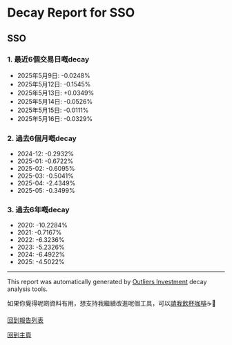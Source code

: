 # Decay Report for SSO

## SSO

### 1. 最近6個交易日嘅decay

- 2025年5月9日: -0.0248%
- 2025年5月12日: -0.1545%
- 2025年5月13日: +0.0349%
- 2025年5月14日: -0.0526%
- 2025年5月15日: -0.0111%
- 2025年5月16日: -0.0329%

### 2. 過去6個月嘅decay

- 2024-12: -0.2932%
- 2025-01: -0.6722%
- 2025-02: -0.6095%
- 2025-03: -0.5041%
- 2025-04: -2.4349%
- 2025-05: -0.3499%

### 3. 過去6年嘅decay

- 2020: -10.2284%
- 2021: -0.7167%
- 2022: -6.3236%
- 2023: -5.2326%
- 2024: -6.4922%
- 2025: -4.5022%

------------------------------
This report was automatically generated by [Outliers Investment](https://outliersecon.github.io/Outliers-Investment/) decay analysis tools.

如果你覺得呢啲資料有用，想支持我繼續改進呢個工具，可以[請我飲杯咖啡](https://buymeacoffee.com/outliersecon)☕🙏

[回到報告列表](https://outliersecon.github.io/Outliers-Investment/reports/reports_public)

[回到主頁](https://outliersecon.github.io/Outliers-Investment/)